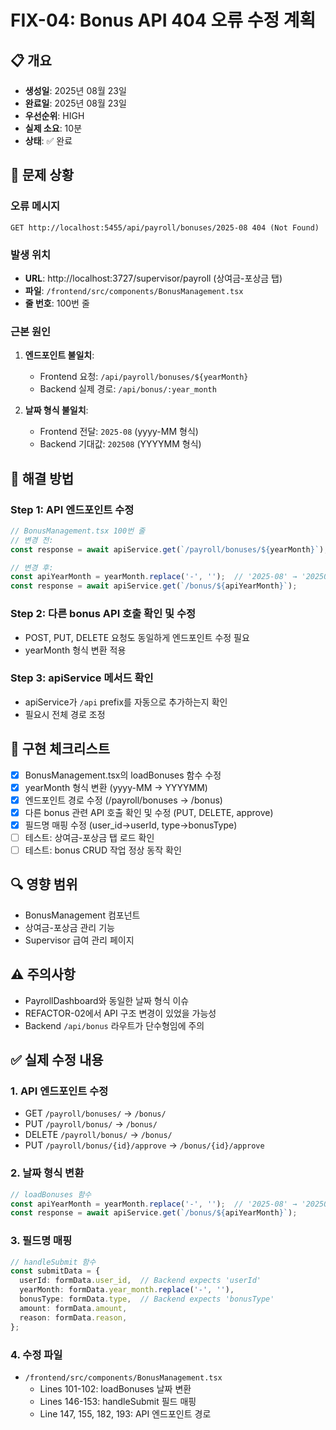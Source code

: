 # FIX-04: Bonus API 404 오류 수정 계획

## 📋 개요
- **생성일**: 2025년 08월 23일
- **완료일**: 2025년 08월 23일
- **우선순위**: HIGH
- **실제 소요**: 10분
- **상태**: ✅ 완료

## 🔴 문제 상황

### 오류 메시지
```
GET http://localhost:5455/api/payroll/bonuses/2025-08 404 (Not Found)
```

### 발생 위치
- **URL**: http://localhost:3727/supervisor/payroll (상여금-포상금 탭)
- **파일**: `/frontend/src/components/BonusManagement.tsx`
- **줄 번호**: 100번 줄

### 근본 원인
1. **엔드포인트 불일치**:
   - Frontend 요청: `/api/payroll/bonuses/${yearMonth}`
   - Backend 실제 경로: `/api/bonus/:year_month`
   
2. **날짜 형식 불일치**:
   - Frontend 전달: `2025-08` (yyyy-MM 형식)
   - Backend 기대값: `202508` (YYYYMM 형식)

## 🎯 해결 방법

### Step 1: API 엔드포인트 수정
```typescript
// BonusManagement.tsx 100번 줄
// 변경 전:
const response = await apiService.get(`/payroll/bonuses/${yearMonth}`);

// 변경 후:
const apiYearMonth = yearMonth.replace('-', '');  // '2025-08' → '202508'
const response = await apiService.get(`/bonus/${apiYearMonth}`);
```

### Step 2: 다른 bonus API 호출 확인 및 수정
- POST, PUT, DELETE 요청도 동일하게 엔드포인트 수정 필요
- yearMonth 형식 변환 적용

### Step 3: apiService 메서드 확인
- apiService가 `/api` prefix를 자동으로 추가하는지 확인
- 필요시 전체 경로 조정

## 📝 구현 체크리스트

- [x] BonusManagement.tsx의 loadBonuses 함수 수정
- [x] yearMonth 형식 변환 (yyyy-MM → YYYYMM)
- [x] 엔드포인트 경로 수정 (/payroll/bonuses → /bonus)
- [x] 다른 bonus 관련 API 호출 확인 및 수정 (PUT, DELETE, approve)
- [x] 필드명 매핑 수정 (user_id→userId, type→bonusType)
- [ ] 테스트: 상여금-포상금 탭 로드 확인
- [ ] 테스트: bonus CRUD 작업 정상 동작 확인

## 🔍 영향 범위
- BonusManagement 컴포넌트
- 상여금-포상금 관리 기능
- Supervisor 급여 관리 페이지

## ⚠️ 주의사항
- PayrollDashboard와 동일한 날짜 형식 이슈
- REFACTOR-02에서 API 구조 변경이 있었을 가능성
- Backend `/api/bonus` 라우트가 단수형임에 주의

## ✅ 실제 수정 내용

### 1. API 엔드포인트 수정
- GET `/payroll/bonuses/` → `/bonus/`
- PUT `/payroll/bonus/` → `/bonus/`
- DELETE `/payroll/bonus/` → `/bonus/`
- PUT `/payroll/bonus/{id}/approve` → `/bonus/{id}/approve`

### 2. 날짜 형식 변환
```typescript
// loadBonuses 함수
const apiYearMonth = yearMonth.replace('-', '');  // '2025-08' → '202508'
const response = await apiService.get(`/bonus/${apiYearMonth}`);
```

### 3. 필드명 매핑
```typescript
// handleSubmit 함수
const submitData = {
  userId: formData.user_id,  // Backend expects 'userId'
  yearMonth: formData.year_month.replace('-', ''),  
  bonusType: formData.type,  // Backend expects 'bonusType'
  amount: formData.amount,
  reason: formData.reason,
};
```

### 4. 수정 파일
- `/frontend/src/components/BonusManagement.tsx`
  - Lines 101-102: loadBonuses 날짜 변환
  - Lines 146-153: handleSubmit 필드 매핑
  - Line 147, 155, 182, 193: API 엔드포인트 경로